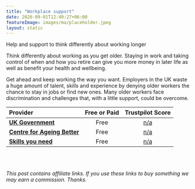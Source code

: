 ```yaml
---
title: "Workplace support"
date: 2020-09-01T12:49:27+06:00
featureImage: images/ma/placeholder.jpeg
layout: static
---
```


Help and support to think differently about working longer

Think differently about working as you get older. Staying in work and taking control of when and how you retire can give you more money in later life as well as benefit your health and wellbeing.

Get ahead and keep working the way you want. Employers in the UK waste a huge amount of talent, skills and experience by denying older workers the chance to stay in jobs or find new ones. Many older workers face discrimination and challenges that, with a little support, could be overcome.

| Provider      | Free or Paid  |  Trustpilot Score  |
| :-----------          | :--------------:      |  :--------------:         |
| [**UK Government**](https://www.gov.uk/government/publications/help-and-support-for-older-workers/help-and-support-for-older-workers) | Free | [n/a](n/a) | 
| [**Centre for Ageing Better**](https://ageing-better.org.uk/work) | Free | [n/a](n/a) | 
| [**Skills you need**](https://www.skillsyouneed.com/ps/career-management-skills.html) | Free | [n/a](n/a) | 
  

<br/><br/>

*This post contains affiliate links. If you use these links to buy something we may
earn a commission. Thanks.*






